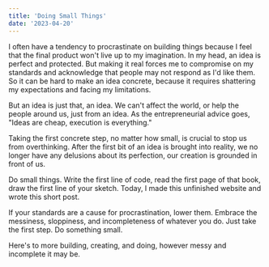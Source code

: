```yaml
---
title: 'Doing Small Things'
date: '2023-04-20'
---
```


I often have a tendency to procrastinate on building things because I feel that the final product won't live up to my imagination. In my head, an idea is perfect and protected. But making it real forces me to compromise on my standards and acknowledge that people may not respond as I'd like them. So it can be hard to make an idea concrete, because it requires shattering my expectations and facing my limitations. 

But an idea is just that, an idea. We can't affect the world, or help the people around us, just from an idea. As the entrepreneurial advice goes, "Ideas are cheap, execution is everything."

Taking the first concrete step, no matter how small, is crucial to stop us from overthinking. After the first bit of an idea is brought into reality, we no longer have any delusions about its perfection, our creation is grounded in front of us.

Do small things. Write the first line of code, read the first page of that book, draw the first line of your sketch. Today, I made this unfinished website and wrote this short post. 

If your standards are a cause for procrastination, lower them. Embrace the messiness, sloppiness, and incompleteness of whatever you do. Just take the first step. Do something small.

Here's to more building, creating, and doing, however messy and incomplete it may be.